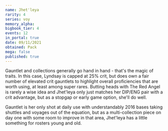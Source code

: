 ```yaml
---
name: Jhet'leya
rarity: 4
series: voy
memory_alpha:
bigbook_tier: 4
events: 12
in_portal: true
date: 09/11/2021
obtained: Pack
mega: false
published: true
---
```


Gauntlet and collections generally go hand in hand - that's the magic of traits. In this case, Lyndsay is capped at 25% crit, but does own a fair number of elevated crit gauntlets to highlight overall proficiencies that are worth using, at least among super rares. Butting heads with The Red Angel is rarely a wise idea and Jhet'leya only just matches her DIP/ENG pair with a crit advantage, but as a stopgap or early game option, she'll do well.

Gauntlet is her only shot at daily use with understandably 2016 bases taking shuttles and voyages out of the equation, but as a multi-collection piece on day one with some room to improve in that area, Jhet'leya has a little something for rosters young and old.
